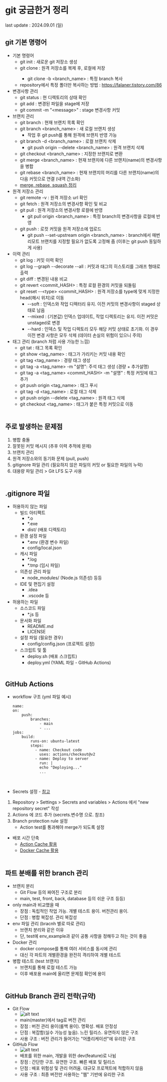 # git 궁금한거 정리
last update : 2024.09.01 (일)
<br>

## git 기본 명령어
 - 기본 명령어
   - git init : 새로운 git 저장소 생성
   - git clone <repository> : 원격 저장소를 복제 후, 로컬에 저장
     - git clone -b <branch_name> <repository> : 특정 branch 복사
   - repository에서 특정 폴더만 복사하는 방법 : https://falaner.tistory.com/86
- 변경사항 관리
  - git status : 현 디렉토리의 상태 확인
  - git add <file> : 변경된 파일을 stage에 저장
  - git commit -m "\<message>\" : stage 변경사항 커밋
- 브랜치 관리
  - git branch : 현재 브랜치 목록 확인
  - git branch <branch_name> : 새 로컬 브랜치 생성
    - 작업 후 git push를 통해 원격에 브랜치 반영 가능
  - git branch -d <branch_name> : 로컬 브랜치 삭제
    - git push origin --delete <branch_name> : 원격 브랜치 삭제
  - git checkout <branch_name> : 지정한 브랜치로 변환
  - git merge <branch_name> : 현재 브랜치에 다른 브랜치(name)의 변경사항을 병합
  - git rebase <branch_name> : 현재 브랜치의 머리를 다른 브랜치(name)의 다음 커밋으로 연결 (내역 간소화)
  - [merge, rebase, squash 정리](https://cjw-awdsd.tistory.com/49)
- 원격 저장소 관리
  - git remote -v : 원격 저장소 url 확인
  - git fetch : 원격 저장소의 변경사항 확인 및 비교
  - git pull : 원격 저장소의 변경사항 로컬에 반영
    - git pull origin <branch_name> : 특정 branch의 변경사항을 로컬에 반영
  - git push : 로컷 커밋을 원격 저장소에 업로드
    - git push --set-upstream origin <branch_name> : branch에서 매번 리모트 브랜치를 지정할 필요가 없도록 고정해 줌 (이후는 git push 동일하게 사용)
- 이력 관리
  - git log : 커밋 이력 확인
  - git log --graph --decorate --all : 커밋과 태그의 히스토리를 그래프 형태로 출력
  - git diff : 변경된 내용 비교
  - git revert <commit_HASH> : 특정 로컬 환경의 커밋을 되돌림
  - git reset --\<type> <commit_HASH> : 원격 저장소를 type에 맞게 지정한 head(해시 위치)로 이동
    - --soft : 인덱스와 작업 디렉터리 유지. 이전 커밋의 변경사항이 staged 상태로 남음
    - --mixed : (기본값) 인덱스 업데이트, 작업 디렉토리는 유지. 이전 커밋은 unstaged로 변경
    - --hard : 인덱스 및 작업 디렉토리 모두 해당 커밋 상태로 초기화. 이 경우 이전 변경 사항은 모두 삭제 (데이터 손실의 위험이 있으니 주의)
- 태그 관리 (branch 처럼 사용 가능한 느낌)
  - git tat : 태그 목록 확인
  - git show <tag_name> : 태그가 가리키는 커밋 내용 확인
  - git tag <tag_name> : 경량 태그 생성
  - git tag -a <tag_name> -m "설명": 주석 태그 생성 (경량 + 추가설명)
  - git tag -a <tag_name> <commit_HASH> -m "설명" : 특정 커밋에 태그 추가
  - git push origin <tag_name> : 태그 푸시
  - git tag -d <tag_name> : 로컬 태그 삭제
  - git push origin --delete <tag_name> : 원격 태그 삭제
  - git checkout <tag_name> : 태그가 붙은 특정 커밋으로 이동
<br><br>

## 주로 발생하는 문제점
 1. 병합 충돌
 2. 잘못된 커밋 메시지 (추후 이력 추적에 문제)
 3. 브랜치 관리
 4. 원격 저장소와의 동기화 문제 (pull, push)
 5. gitignore 파일 관리 (필요하지 않은 파일의 커밋 or 필요한 파일의 누락)
 6. 대용량 파일 관리 > Git LFS 도구 사용
<br><br>

## .gitignore 파일
 - 허용하지 않는 파일
   - 빌드 아티팩트
     - *.o
     - *.exe
     - dist/ (배포 디렉토리)
   - 환경 설정 파일
     - *.env (환경 변수 파일)
     - config/local.json
   - 캐시 파일
     - *.log
     - *.tmp (임시 파일)
   - 의존성 관리 파일
     - node_modules/ (Node.js 의존성) 등등
   - IDE 및 편집기 설정
     - .idea
     - .vscode 등
 - 허용하는 파일
   - 소스코드 파일
     - *.js 등
   - 문서화 파일
     - README.md
     - LICENSE
   - 설정 파일 (필요한 경우)
     - config/config.json (프로젝트 설정)
   - 스크립트 및 툴
     - deploy.sh (배포 스크립트)
     - deploy.yml (YAML 파일 - GitHub Actions)
<br><br>

## GitHub Actions
 - workflow 구조 (yml 파일 예시)
    ```
    name:
    on:
        push:
            branches:
                - main
                - ...
    jobs:
        build:
            runs-on: ubuntu-latest
            steps:
              - name: Checkout code
                uses: actions/checkout@v2
              - name: Deploy to server
                run: |
                echo "Deploying..."
                ...
    ```
<br>

 - Secrets 설정 - [참고](https://velog.io/@meong/Github-Actions%EB%A1%9C-CI-%EA%B5%AC%EC%B6%95%ED%95%98%EA%B8%B0-with-env.yml-%EA%B4%80%EB%A6%AC)
  1. Repository > Settings > Secrets and variables > Actions 에서 "new repository secret" 작성
  2. Actions 에 코드 추가 (secrets.변수명 으로. 참조)
  3. Branch protection rule 설정
     - Action test를 통과해야 merge가 되도록 설정
  - 배포 시간 단축
    - [Action Cache 활용](https://fitpet.medium.com/github-actions%EC%9D%98-%EC%9D%98%EC%A1%B4%EC%84%B1-%EC%BA%90%EC%8B%B1%EC%9D%84-%ED%86%B5%ED%95%9C-%EC%84%9C%EB%B2%84-%EB%B0%B0%ED%8F%AC%EC%86%8D%EB%8F%84-%ED%96%A5%EC%83%81-28cd17ee2e20)
    - [Docker Cache 활용](https://babgeuleus.tistory.com/entry/%EB%B0%B0%ED%8F%AC-%ED%95%98%EB%8A%94%EB%8D%B0-%EA%B1%B8%EB%A6%AC%EB%8D%98-%EC%8B%9C%EA%B0%84-13%EB%B6%84%EC%9D%84-5%EB%B6%84%EC%9C%BC%EB%A1%9C-%EC%A4%84%EC%9D%B4%EA%B8%B0)
<br><br>

## 파트 분배를 위한 branch 관리
  - 브랜치 분리
    - Git Flow 등의 짜여진 구조로 분리
    - main, test, front, back, database 등의 쉬운 구조 등등)
  - only main과 비교했을 때
    - 장점 : 독립적인 작업 가능. 개별 테스트 용이. 버전관리 용이.
    - 단점 : 병합 복잡성. 관리 복잡성
  - env 파일 관리 (bracnh 별로 따로 관리)
    - 브랜치 분리와 같은 이유
    - 단, test에 env_example과 같이 공통 사항을 정해두고 하는 것이 좋음
  - Docker 관리
    - docker compose를 통해 여러 서비스를 동시에 관리
    - 대신 각 파트의 개별환경을 완전히 격리하여 개별 테스트
  - 병합 테스트 (test 브랜치)
    - 브랜치를 통해 로컬 테스트 가능
    - 이후 배포용 main에 올리면 문제점 확인에 용이
<br><br>

## GitHub Branch 관리 전략(규약)
 - Git Flow
   - ![alt text](image/git_flow.png)
   - main(master)에서 tag로 버전 관리
   - 장점 : 버전 관리 용이(롤백 용이). 명확성. 배포 안정성
   - 단점 : 복잡함(실수 가능성 높음). 느린 릴리스. 유연하지 않은 구조
   - 사용 구조 : 버전 관리가 들어가는 "어플리케이션"에 유리한 구조
 - GitHub Flow
   - ![alt text](image/github_flow.png)
   - 배포를 위한 main, 개발을 위한 dev(feature)로 나뉨
   - 장점 : 간단한 구조. 유연한 구조. 빠른 배포 및 릴리스
   - 단점 : 배포 위험성 및 관리 어려움. 대규모 프로젝트에 적합하지 않음
   - 사용 구조 : 최종 버전만 사용하는 "웹" 기반에 유리한 구조